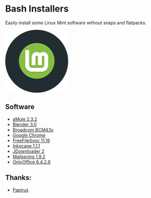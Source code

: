 # Bash Installers
Easily install some Linux Mint software without snaps and flatpacks.

<img src="preview.svg" width="200">

## Software
* [aMule 2.3.2](amule)
* [Blender 3.0](blender)
* [Broadcom BCM43x](bcm43x)
* [Google Chrome](chrome)
* [FreeFileSync 11.16](freefilesync)
* [Inkscape 1.1.1](inkscape)
* [JDownloader 2](jdownloader)
* [Mailspring 1.9.2](mailspring)
* [OnlyOffice 6.4.2.6](onlyoffice)

## Thanks:
* [Papirus](https://github.com/PapirusDevelopmentTeam)

